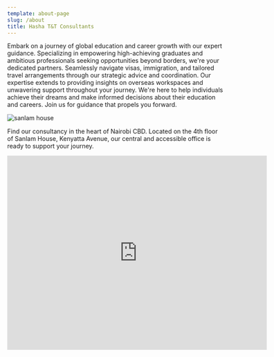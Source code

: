 ```yaml
---
template: about-page
slug: /about
title: Hasha T&T Consultants
---
```

Embark on a journey of global education and career growth with our expert guidance. Specializing in empowering high-achieving graduates and ambitious professionals seeking opportunities beyond borders, we're your dedicated partners. Seamlessly navigate visas, immigration, and tailored travel arrangements through our strategic advice and coordination. Our expertise extends to providing insights on overseas workspaces and unwavering support throughout your journey. We're here to help individuals achieve their dreams and make informed decisions about their education and careers. Join us for guidance that propels you forward.

![sanlam house](/assets/4.jpg "Sanlam House")

Find our consultancy in the heart of Nairobi CBD. Located on the 4th floor of Sanlam House, Kenyatta Avenue, our central and accessible office is ready to support your journey.

<iframe src="https://www.google.com/maps/embed?pb=!1m18!1m12!1m3!1d3988.815906700383!2d36.819589575059304!3d-1.2843803356242165!2m3!1f0!2f0!3f0!3m2!1i1024!2i768!4f13.1!3m3!1m2!1s0x182f10d65f5df39d%3A0x93c7656f3e344c6e!2sSanlam%20House!5e0!3m2!1sen!2ske!4v1692961896446!5m2!1sen!2ske" width="600" height="450" style="border:0;" allowfullscreen="" loading="lazy" referrerpolicy="no-referrer-when-downgrade"></iframe>